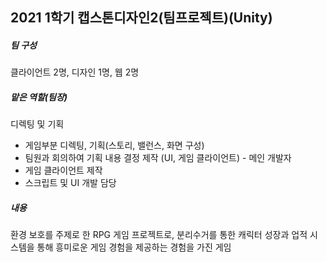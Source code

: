 ## 2021 1학기 캡스톤디자인2(팀프로젝트)(Unity)

##### 팀 구성
클라이언트 2명, 디자인 1명, 웹 2명

##### 맡은 역할(팀장)
디렉팅 및 기획
  - 게임부분 디렉팅, 기획(스토리, 밸런스, 화면 구성)
  - 팀원과 회의하여 기획 내용 결정
제작 (UI, 게임 클라이언트) - 메인 개발자
  - 게임 클라이언트 제작
  - 스크립트 및 UI 개발 담당

##### 내용
환경 보호를 주제로 한 RPG 게임 프로젝트로, 분리수거를 통한 캐릭터 성장과 업적 시스템을 통해 흥미로운 게임 경험을 제공하는 경험을 가진 게임
